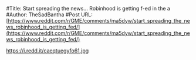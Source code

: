 #Title: Start spreading the news... Robinhood is getting f-ed in the a
#Author: TheSadBantha
#Post URL: [https://www.reddit.com/r/GME/comments/ma5dyw/start_spreading_the_news_robinhood_is_getting_fed/](https://www.reddit.com/r/GME/comments/ma5dyw/start_spreading_the_news_robinhood_is_getting_fed/)


https://i.redd.it/caeqtuegyfo61.jpg